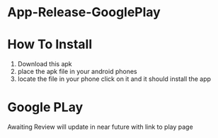 # App-Release-GooglePlay #


 # How To Install #
 1. Download this apk
 2. place the apk file in your android phones
 3. locate the file in your phone click on it and it should install the app


# Google PLay #
Awaiting Review will update in near future with link to play page

